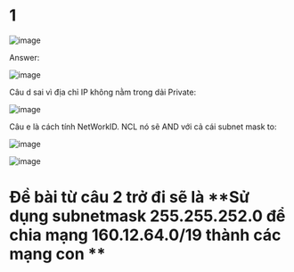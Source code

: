 # 1

![image](https://github.com/user-attachments/assets/be108a23-a252-4da8-b788-05df33f173df)

Answer:

![image](https://github.com/user-attachments/assets/9f06c13d-bd69-4fc3-94ed-718a7b631790)

Câu d sai vì địa chỉ IP không nằm trong dải Private:

![image](https://github.com/user-attachments/assets/465bccf7-dc1f-43c7-a7f1-e4150d8cefc1)

Câu e là cách tính NetWorkID. NCL nó sẽ AND với cả cái subnet mask to:

![image](https://github.com/user-attachments/assets/66843774-51bf-4010-b0db-e6d0b18507a6)


![image](https://github.com/user-attachments/assets/d823b709-ceda-4529-972c-b89a95a13ba2)

# Đề bài từ câu 2 trở đi sẽ là **Sử dụng subnetmask 255.255.252.0 để chia mạng 160.12.64.0/19 thành các mạng con **



